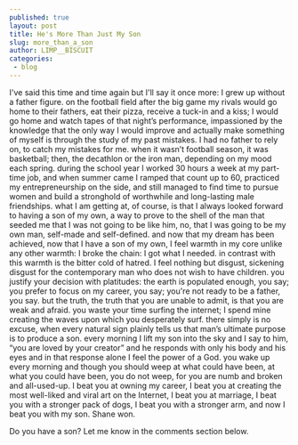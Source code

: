 ```yaml
---
published: true
layout: post
title: He's More Than Just My Son
slug: more_than_a_son
author: LIMP__BISCUIT
categories:
 - blog
---
```


I've said this time and time again but I'll say it once more: I grew up without a father figure.
on the football field after the big game my rivals would go home to their fathers,
eat their pizza, receive a tuck-in and a kiss;
I would go home and watch tapes of that night’s performance, impassioned by the knowledge
that the only way I would improve and actually make something of myself is through the study of my past mistakes.
I had no father to rely on, to catch my mistakes for me.
when it wasn’t football season, it was basketball; then, the decathlon or the iron man, depending on my mood each spring.
during the school year I worked 30 hours a week at my part-time job,
and when summer came I ramped that count up to 60, practiced my entrepreneurship on the side,
and still managed to find time to pursue women and build a stronghold of worthwhile and long-lasting male friendships.
what I am getting at, of course, is that I always looked forward to having a son of my own,
a way to prove to the shell of the man that seeded me that I was not going to be like him, no, that I was going to be my own man, self-made and self-defined.
and now that my dream has been achieved, now that I have a son of my own, I feel warmth in my core unlike any other warmth: I broke the chain: I got what I needed.
in contrast with this warmth is the bitter cold of hatred.
I feel nothing but disgust, sickening disgust for the contemporary man who does not wish to have children.
you justify your decision with platitudes: the earth is populated enough, you say; you prefer to focus on my career, you say; you're not ready to be a father, you say.
but the truth, the truth that you are unable to admit, is that you are weak and afraid.
you waste your time surfing the internet; I spend mine creating the waves upon which you desperately surf.
there simply is no excuse, when every natural sign plainly tells us that man’s ultimate purpose is to produce a son.
every morning I lift my son into the sky and I say to him, “you are loved by your creator”
and he responds with only his body and his eyes and in that response alone I feel the power of a God.
you wake up every morning and though you should weep at what could have been, at what you could have been, you do not weep, for you are numb and broken and all-used-up.
I beat you at owning my career, I beat you at creating the most well-liked and viral art on the Internet,
I beat you at marriage, I beat you with a stronger pack of dogs, I beat you with a stronger arm, and now I beat you with my son.
Shane won.

Do you have a son? Let me know in the comments section below.
